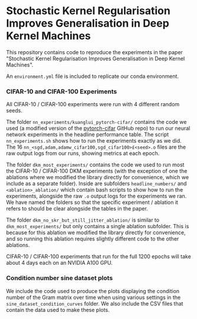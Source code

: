 # Stochastic Kernel Regularisation Improves Generalisation in Deep Kernel Machines
This repository contains code to reproduce the experiments in the paper "Stochastic Kernel Regularisation Improves Generalisation in Deep Kernel Machines".

An `environment.yml` file is included to replicate our conda environment.

### CIFAR-10 and CIFAR-100 Experiments
All CIFAR-10 / CIFAR-100 experiments were run with 4 different random seeds.

The folder `nn_experiments/kuanglui_pytorch-cifar/` contains the code we used (a modified version of the [pytorch-cifar](https://github.com/kuangliu/pytorch-cifar) GitHub repo) to run our neural network experiments in the headline performance table. The script `nn_experiments.sh` shows how to run the experiments exactly as we did. The 16 `nn_<sgd,adam,adamw_cifar100,sgd_cifar100>£<seed>.o` files are the raw output logs from our runs, showing metrics at each epoch.

The folder `dkm_most_experiments/` contains the code we used to run most the CIFAR-10 / CIFAR-100 DKM experiments (with the exception of one the ablations where we modified the library directly for convenience, which we include as a separate folder). Inside are subfolders `headline_numbers/` and `<ablation>_ablation/` which contain bash scripts to show how to run the experiments, alongside the raw `.o` output logs for the experiments we ran. We have named the folders so that the specific experiment / ablation it refers to should be clear alongside the tables in the paper.

The folder `dkm_no_skr_but_still_jitter_ablation/` is similar to `dkm_most_experiments/` but only contains a single ablation subfolder. This is because for this ablation we modified the library directly for convenience, and so running this ablation requires slightly different code to the other ablations.

CIFAR-10 / CIFAR-100 experiments that run for the full 1200 epochs will take about 4 days each on an NVIDIA A100 GPU.

### Condition number sine dataset plots
We include the code used to produce the plots displaying the condition number of the Gram matrix over time when using various settings in the `sine_dataset_condition_curves` folder. We also include the CSV files that contain the data used to make these plots.
